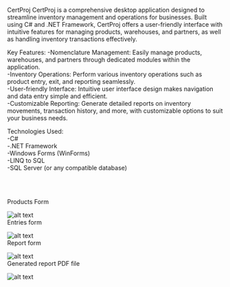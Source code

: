 CertProj
CertProj is a comprehensive desktop application designed to streamline inventory management and operations for businesses. Built using C# and .NET Framework, CertProj offers a user-friendly interface with intuitive features for managing products, warehouses, and partners, as well as handling inventory transactions effectively.

Key Features:
 -Nomenclature Management: Easily manage products, warehouses, and partners through dedicated modules within the application.<br />
 -Inventory Operations: Perform various inventory operations such as product entry, exit, and reporting seamlessly.<br />
 -User-friendly Interface: Intuitive user interface design makes navigation and data entry simple and efficient.<br />
 -Customizable Reporting: Generate detailed reports on inventory movements, transaction history, and more, with customizable options to suit your business needs.<br />


Technologies Used:<br />
 -C# <br />
 -.NET Framework <br />
 -Windows Forms (WinForms) <br />
 -LINQ to SQL <br />
 -SQL Server (or any compatible database) <br />


<br /><br />

Products Form


![alt text](https://i.imgur.com/3ZXAtFa.png)
<br />
Entries form


![alt text](https://i.imgur.com/7nJpD7w.png)
<br />
Report form


![alt text](https://i.imgur.com/oIrCS6g.png)
<br />
Generated report PDF file


![alt text](https://i.imgur.com/lyu576H.png)


